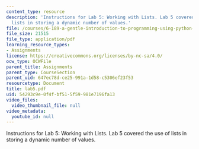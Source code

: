```yaml
---
content_type: resource
description: 'Instructions for Lab 5: Working with Lists. Lab 5 covered the use of
  lists in storing a dynamic number of values.'
file: /courses/6-189-a-gentle-introduction-to-programming-using-python-january-iap-2008/54293c9e0f4fbf515f59981e7196fa13_lab5.pdf
file_size: 21515
file_type: application/pdf
learning_resource_types:
- Assignments
license: https://creativecommons.org/licenses/by-nc-sa/4.0/
ocw_type: OCWFile
parent_title: Assignments
parent_type: CourseSection
parent_uid: 647ec78d-ce25-991a-1d58-c5306ef23f53
resourcetype: Document
title: lab5.pdf
uid: 54293c9e-0f4f-bf51-5f59-981e7196fa13
video_files:
  video_thumbnail_file: null
video_metadata:
  youtube_id: null
---
```

Instructions for Lab 5: Working with Lists. Lab 5 covered the use of lists in storing a dynamic number of values.
